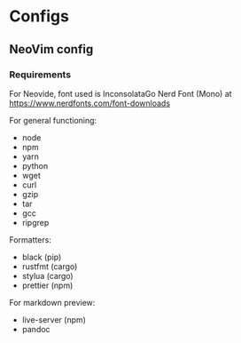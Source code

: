 # Configs

## NeoVim config

### Requirements

For Neovide, font used is InconsolataGo Nerd Font (Mono) at <https://www.nerdfonts.com/font-downloads>

For general functioning:

- node
- npm
- yarn
- python
- wget
- curl
- gzip
- tar
- gcc
- ripgrep

Formatters:

- black (pip)
- rustfmt (cargo)
- stylua (cargo)
- prettier (npm)

For markdown preview:

- live-server (npm)
- pandoc
